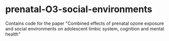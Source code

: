 # prenatal-O3-social-environments
Contains code for the paper "Combined effects of prenatal ozone exposure and social environments on adolescent limbic system, cognition and mental health"
